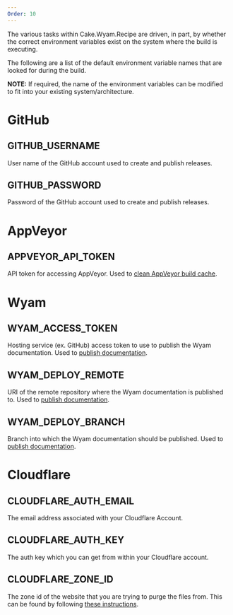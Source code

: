 ```yaml
---
Order: 10
---
```


The various tasks within Cake.Wyam.Recipe are driven, in part, by whether the correct environment variables exist on the system where the build is executing.

The following are a list of the default environment variable names that are looked for during the build.

**NOTE:** If required, the name of the environment variables can be modified to fit into your existing system/architecture.

# GitHub

## GITHUB_USERNAME

User name of the GitHub account used to create and publish releases.

## GITHUB_PASSWORD

Password of the GitHub account used to create and publish releases.

# AppVeyor

## APPVEYOR_API_TOKEN

API token for accessing AppVeyor. Used to [clean AppVeyor build cache](../usage/cleaning-cache).

# Wyam

## WYAM_ACCESS_TOKEN

Hosting service (ex. GitHub) access token to use to publish the Wyam documentation. Used to [publish documentation](../usage/publishing-documentation).

## WYAM_DEPLOY_REMOTE

URI of the remote repository where the Wyam documentation is published to. Used to [publish documentation](../usage/publishing-documentation).

## WYAM_DEPLOY_BRANCH

Branch into which the Wyam documentation should be published. Used to [publish documentation](../usage/publishing-documentation).

# Cloudflare

## CLOUDFLARE_AUTH_EMAIL

The email address associated with your Cloudflare Account.

## CLOUDFLARE_AUTH_KEY

The auth key which you can get from within your Cloudflare account.

## CLOUDFLARE_ZONE_ID

The zone id of the website that you are trying to purge the files from.  This can be found by following [these instructions](https://api.cloudflare.com/#getting-started-resource-ids).
